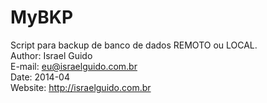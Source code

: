 MyBKP
===============

Script para backup de banco de dados REMOTO ou LOCAL. <br />
Author: Israel Guido <br />
E-mail: eu@israelguido.com.br <br />
Date: 2014-04 <br />
Website: <a href="http://israelguido.com.br/?mybkp"> http://israelguido.com.br </a><br />
